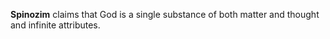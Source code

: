 **Spinozim** claims that God is a single substance of both matter and thought and infinite attributes.